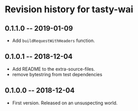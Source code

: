 # Revision history for tasty-wai

## 0.1.1.0 -- 2019-01-09

* Add `buildRequestWithHeaders` function.

## 0.1.0.1 -- 2018-12-04

* Add README to the extra-source-files.
* remove bytestring from test dependencies

## 0.1.0.0 -- 2018-12-04

* First version. Released on an unsuspecting world.
